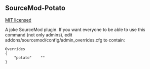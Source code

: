 SourceMod-Potato
------------

[MIT licensed](http://opensource.org/licenses/MIT)

A joke SourceMod plugin. If you want everyone to be able to use this command (not only admins), edit addons/sourcemod/config/admin_overrides.cfg to contain:

    Overrides
    {
        "potato"    ""
    }